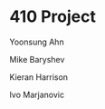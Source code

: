 410 Project
============================

Yoonsung Ahn

Mike Baryshev

Kieran Harrison

Ivo Marjanovic